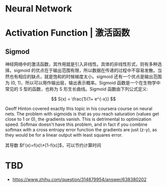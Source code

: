 # Neural Network

# Activation Function | 激活函数

## Sigmod

神经网络中的激活函数，其作用就是引入非线性。具体的非线性形式，则有多种选择。sigmoid 的优点在于输出范围有限，所以数据在传递的过程中不容易发散。当然也有相应的缺点，就是饱和的时候梯度太小。sigmoid 还有一个优点是输出范围为 (0, 1)，所以可以用作输出层，输出表示概率。Sigmoid 函数是一个在生物学中常见的 S 型的函数，也称为 S 形生长曲线。Sigmoid 函数由下列公式定义:

$$ S(x) = \frac{1}{1+ e^{-x}} $$

Geoff Hinton covered exactly this topic in his coursera course on neural nets. The problem with sigmoids is that as you reach saturation (values get close to 1 or 0), the gradients vanish. This is detrimental to optimization speed. Softmax doesn't have this problem, and in fact if you combine softmax with a cross entropy error function the gradients are just (z-y), as they would be for a linear output with least squares error.

其导数 $f'(x)=f(x)\*[1-f(x)]$，可以节约计算时间

# TBD

- https://www.zhihu.com/question/314879954/answer/638380202
